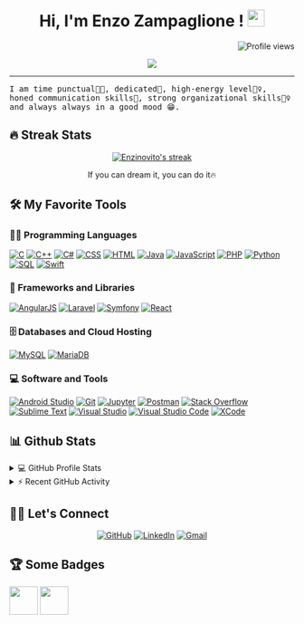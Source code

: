 <h1 align="center">
Hi, I'm Enzo Zampaglione !
  <img src="https://media.giphy.com/media/hvRJCLFzcasrR4ia7z/giphy.gif" width="30"></h1>
  <img src="https://gpvc.arturio.dev/EnzoZa" alt="Profile views" align='right'/> <a href="https://github.com/EnzoZa/EnzoZa/"> </a> 
<br/>

<!-- Typing SVG by DenverCoder1 - https://github.com/DenverCoder1/readme-typing-svg -->
<p align="center">
  <a href="https://github.com/DenverCoder1/readme-typing-svg"><img src="https://readme-typing-svg.herokuapp.com?lines=Computer+Science+Student;Full+Stack+Web+Developer;Always%20learning%20new%20things&center=true&width=380&height=45"></a>
</p>
<hr/>
<samp>
I am time punctual👩‍🎓, dedicated🎯, high-energy level🤹‍♀️, honed communication skills👐, strong organizational skills👮‍♀️ and always always in a good mood 😁.
</samp>

## 🔥 Streak Stats

<!-- GitHub Readme Streak Stats - https://github.com/DenverCoder1/github-readme-streak-stats -->
<p align="center">
  <a href="https://github.com/DenverCoder1/github-readme-streak-stats">
    <img title="🔥 Get streak stats for your profile at git.io/streak-stats" alt="Enzinovito's streak" src="https://github-readme-streak-stats.herokuapp.com/?user=EnzoZa&theme=monokai-metallian&hide_border=true"/>
  </a>
  <p align="center"> If you can dream it, you can do it🔥 </p>
</p>

## 🛠️ My Favorite Tools

### 👨‍💻 Programming Languages

<p>
    <a href="https://github.com/search?q=user%3AEnzoZa+is%3Arepo+language%3Ac"><img alt="C" src="https://img.shields.io/badge/C%20-%232370ED.svg?logo=c&logoColor=white"></a>
    <a href="https://github.com/search?q=user%3AEnzoZa+is%3Arepo+language%3Acpp"><img alt="C++" src="https://img.shields.io/badge/C++%20-%2300599C.svg?logo=c%2B%2B&logoColor=white"></a>
    <a href="https://github.com/search?q=user%3AEnzoZa+is%3Arepo+language%3Ac"><img alt="C#" src="https://img.shields.io/badge/C%23-%ba09b4.svg?logo=c%23&logoColor=white"></a>
    <a href="https://github.com/search?q=user%3AEnzoZa+is%3Arepo+language%3Acss"><img alt="CSS" src="https://img.shields.io/badge/CSS%20-%231572B6.svg?logo=css3&logoColor=white"></a>
    <a href="https://github.com/search?q=user%3AEnzoZa+is%3Arepo+language%3Ahtml"><img alt="HTML" src="https://img.shields.io/badge/HTML%20-%23E34F26.svg?logo=html5&logoColor=white"></a>
    <a href="https://github.com/search?q=user%3AEnzoZa+is%3Arepo+language%3Ajava"><img alt="Java" src="https://img.shields.io/badge/Java-%23007396.svg?logo=java&logoColor=white"></a>
    <a href="https://github.com/search?q=user%3AEnzoZa+is%3Arepo+language%3Ajavascript"><img alt="JavaScript" src="https://img.shields.io/badge/JavaScript%20-%23F7DF1E.svg?logo=javascript&logoColor=black"></a>
    <!--<a href="https://github.com/search?q=user%3ADenverCoder1+is%3Arepo+language%3Ajavascript"><img alt="NodeJS" src="https://img.shields.io/badge/Node.js%20-%2343853D.svg?logo=node.js&logoColor=white"></a>-->
    <a href="https://github.com/search?q=user%3AEnzoZa+is%3Arepo+language%3Aphp"><img alt="PHP" src="https://img.shields.io/badge/PHP-%23777BB4.svg?logo=php&logoColor=white"></a>
    <a href="https://github.com/search?q=user%3AEnzoZa+is%3Arepo+language%3Apython"><img alt="Python" src="https://img.shields.io/badge/Python%20-%2314354C.svg?logo=python&logoColor=white"></a>
    <a href="https://github.com/search?q=user%3AEnzoZa+is%3Arepo+language%3Asql"><img alt="SQL" src="https://img.shields.io/badge/SQL%20-%23025E8C.svg?logo=amazon-dynamodb&logoColor=white"></a>
    <a href="https://github.com/search?q=user%3AEnzoZa+is%3Arepo+language%3Aswift"><img alt="Swift" src="https://img.shields.io/badge/Swift-%2320232a.svg?logo=swift&logoColor=white"></a>

### 🧰 Frameworks and Libraries

<p>
    <!--<a href="#"><img alt="Arduino" src="https://img.shields.io/badge/-Arduino-00979D?logo=Arduino&logoColor=white"></a>-->
    <a href="#"><img alt="AngularJS" src="https://img.shields.io/badge/-Angular-f00509?logo=Angular&logoColor=white"></a>
    <a href="#"><img alt="Laravel" src="https://img.shields.io/badge/Laravel-eb1e1e.svg?logo=laravel&logoColor=white"></a>
    <!--<a href="#"><img alt="NumPy" src="https://img.shields.io/badge/Numpy%20-%23013243.svg?logo=numpy&logoColor=white"></a>-->
    <a href="#"><img alt="Symfony" src="https://img.shields.io/badge/Symfony%20-%2320232a.svg?logo=symfony&logoColor=white"></a>
    <a href="#"><img alt="React" src="https://img.shields.io/badge/React%20-%2320232a.svg?logo=react&logoColor=%FB542B"></a>
</p>

### 🗄️ Databases and Cloud Hosting

<p>
    <a href="#"><img alt="MySQL" src="https://img.shields.io/badge/MySQL-%2300f.svg?logo=mysql&logoColor=white"></a>
    <a href="#"><img alt="MariaDB" src="https://img.shields.io/badge/MariaDB-%2320232a.svg?logo=mariadb&logoColor=white"></a>
</p>

### 💻 Software and Tools

<p>
    <a href="#"><img alt="Android Studio" src="https://img.shields.io/badge/Android%20Studio-008678.svg?logo=android-studio&logoColor=white"></a>
    <a href="#"><img alt="Git" src="https://img.shields.io/badge/Git%20-%23F05033.svg?logo=git&logoColor=white"></a>
    <a href="#"><img alt="Jupyter" src="https://img.shields.io/badge/Jupyter%20-%23F37626.svg?logo=Jupyter&logoColor=white"></a>
    <a href="#"><img alt="Postman" src="https://img.shields.io/badge/Postman-FF6C37?logo=postman&logoColor=white"></a>
    <a href="#"><img alt="Stack Overflow" src="https://img.shields.io/badge/-Stack%20Overflow-FE7A16?logo=stack-overflow&logoColor=white"></a>
    <a href="#"><img alt="Sublime Text" src="https://img.shields.io/badge/-Sublime%20Text-302E31?logo=sublime-text&logoColor=white"></a>
    <a href="#"><img alt="Visual Studio" src="https://img.shields.io/badge/Visual%20Studio-820360.svg?logo=visual-studio&logoColor=white"></a>
    <a href="#"><img alt="Visual Studio Code" src="https://img.shields.io/badge/Visual%20Studio%20Code-0078d7.svg?logo=visual-studio-code&logoColor=white"></a>
    <a href="#"><img alt="XCode" src="https://img.shields.io/badge/XCode-350582.svg?logo=xcode&logoColor=white"></a>
</p>

## 📊 Github Stats

<!-- https://github.com/anuraghazra/github-readme-stats -->
<details> 
  <summary>💻 GitHub Profile Stats</summary>
  <br/>
    <a href="https://github.com/anuraghazra/github-readme-stats"><img alt="Enzinovito's Github Stats" src="https://github-readme-stats.vercel.app/api?username=EnzoZa&show_icons=true&count_private=true&theme=react&hide_border=true&bg_color=1F222E&title_color=F85D7F&icon_color=F8D866" height="192px"/></a>
  <a href="https://github.com/anuraghazra/github-readme-stats"><img alt="Enzinovito's Top Languages" src="https://github-readme-stats.vercel.app/api/top-langs/?username=EnzoZa&langs_count=8&layout=compact&theme=react&hide_border=true&bg_color=1F222E&title_color=F85D7F&icon_color=F8D866" height="192px"/></a>
  <br/>
  <b>Note:</b> Top languages is only a metric of the languages my public code consists of and doesn't reflect experience or skill level.
</details>

<!-- https://github.com/ashutosh00710/github-readme-activity-graph -->
<details>
  <summary>⚡ Recent GitHub Activity</summary>
  <br/>
   <a href="https://github.com/ashutosh00710/github-readme-activity-graph"><img alt="Enzinovito's Activity Graph" src="https://activity-graph.herokuapp.com/graph?username=EnzoZa&custom_title=EnzoZa's%20Contribution%20Graph&bg_color=1F222E&color=F8D866&line=F85D7F&point=FFFFFF&hide_border=true" /></a>
  <br/>
</details>

<!-- https://github.com/sisodiya2421 -->

## 🙋‍♀️ Let's Connect

<p align="center">
	<!-- <a href="https://EnzoZa.github.io/" target="_blank"><img src="https://img.icons8.com/bubbles/50/000000/web.png" alt="Portfolio"/></a> -->
	<a href="https://github.com/EnzoZa" target="_blank"><img src="https://img.icons8.com/bubbles/50/000000/github.png" alt="GitHub"/></a>
	<a href="https://www.linkedin.com/in/enzo-zampaglione/" target="_blank"><img src="https://img.icons8.com/bubbles/50/000000/linkedin.png" alt="LinkedIn"/></a>
	<a href="mailto:zampaglione.enzo@gmail.com" target="_blank"><img src="https://img.icons8.com/bubbles/50/000000/gmail.png" alt="Gmail"/></a>
</p>

## 🏆 Some Badges
<!--[![@enzinovito's Holopin board](https://holopin.io/api/user/board?user=enzinovito)](https://holopin.io/@enzinovito)-->
<!--<img src="https://github-profile-trophy.vercel.app/?username=EnzoZa&theme=juicyfresh&no-bg=true" />-->
<a href="https://learn.microsoft.com/fr-fr/training/achievements/learn.wwl.microsoft-azure-fundamentals-describe-cloud-concepts.trophy?username=EnzoZampaglione-3454"> <img src="https://learn.microsoft.com/learn/achievements/generic-trophy.svg" height="50px"/></a>
<a href="https://learn.microsoft.com/fr-fr/training/achievements/learn.az-900-describe-cloud-concepts.trophy?username=EnzoZampaglione-3454"> <img src="https://learn.microsoft.com/learn/achievements/az-900-describe-cloud-concepts.svg" height="50px"/></a>


